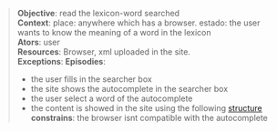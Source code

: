 
> **Objective**: read the lexicon-word searched  
> **Context**: place: anywhere which has a browser. estado: the user wants to know the meaning of a word in the lexicon  
> **Ators**:  user  
> **Resources**: Browser, xml uploaded in the site.  
> **Exceptions**: 
> **Episodies**:  
> - the user fills in the searcher box 
> - the site shows the autocomplete in the searcher box
> - the user select a word of the autocomplete
> - the content is showed in the site using the following [structure](scenario-content-word-html.md)    
> **constrains**: the browser isnt compatible with the autocomplete

